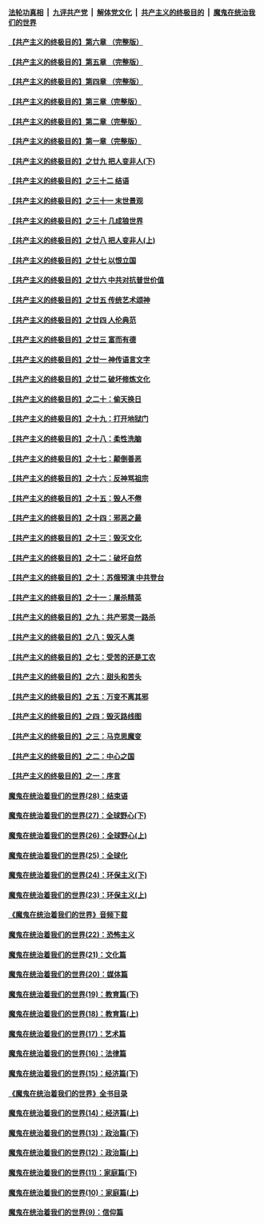 ####  [法轮功真相](../../../../basic/blob/master/README.md?t=11262326) &nbsp;|&nbsp; [九评共产党](../../../../9ping.md/blob/master/README.md?t=11262326) &nbsp;|&nbsp; [解体党文化](../../../../jtdwh.md/blob/master/README.md?t=11262326)  &nbsp;|&nbsp; [共产主义的终极目的](../../../../gczydzjmd.md/blob/master/README.md?t=11262326) &nbsp;|&nbsp; [魔鬼在统治我们的世界](../../../../mgztzwmdsj.md/blob/master/README.md?t=11262326) 

#### [【共产主义的终极目的】第六章 （完整版）](../pages/nsc422/n11428913.md?t=11262326) 

#### [【共产主义的终极目的】第五章 （完整版）](../pages/nsc422/n11428912.md?t=11262326) 

#### [【共产主义的终极目的】第四章 （完整版）](../pages/nsc422/n11428907.md?t=11262326) 

#### [【共产主义的终极目的】第三章（完整版）](../pages/nsc422/n11428848.md?t=11262326) 

#### [【共产主义的终极目的】第二章（完整版）](../pages/nsc422/n11428831.md?t=11262326) 

#### [【共产主义的终极目的】第一章（完整版）](../pages/nsc422/n11417651.md?t=11262326) 

#### [【共产主义的终极目的】之廿九 把人变非人(下)](../pages/nsc422/n11344140.md?t=11262326) 

#### [【共产主义的终极目的】之三十二 结语](../pages/nsc422/n11360535.md?t=11262326) 

#### [【共产主义的终极目的】之三十一 末世景观](../pages/nsc422/n11351129.md?t=11262326) 

#### [【共产主义的终极目的】之三十 几成狼世界](../pages/nsc422/n11348280.md?t=11262326) 

#### [【共产主义的终极目的】之廿八 把人变非人(上)](../pages/nsc422/n11340492.md?t=11262326) 

#### [【共产主义的终极目的】之廿七 以恨立国](../pages/nsc422/n11336944.md?t=11262326) 

#### [【共产主义的终极目的】之廿六 中共对抗普世价值](../pages/nsc422/n11324785.md?t=11262326) 

#### [【共产主义的终极目的】之廿五 传统艺术颂神](../pages/nsc422/n11296396.md?t=11262326) 

#### [【共产主义的终极目的】之廿四 人伦典范](../pages/nsc422/n11296397.md?t=11262326) 

#### [【共产主义的终极目的】之廿三 富而有德](../pages/nsc422/n11283598.md?t=11262326) 

#### [【共产主义的终极目的】之廿一 神传语言文字](../pages/nsc422/n11263265.md?t=11262326) 

#### [【共产主义的终极目的】之廿二 破坏修炼文化](../pages/nsc422/n11245728.md?t=11262326) 

#### [【共产主义的终极目的】之二十：偷天换日](../pages/nsc422/n11238846.md?t=11262326) 

#### [【共产主义的终极目的】之十九：打开地狱门](../pages/nsc422/n11206376.md?t=11262326) 

#### [【共产主义的终极目的】之十八：柔性洗脑](../pages/nsc422/n11199994.md?t=11262326) 

#### [【共产主义的终极目的】之十七：颠倒善恶](../pages/nsc422/n11179782.md?t=11262326) 

#### [【共产主义的终极目的】之十六：反神骂祖宗](../pages/nsc422/n11166798.md?t=11262326) 

#### [【共产主义的终极目的】之十五：毁人不倦](../pages/nsc422/n11166792.md?t=11262326) 

#### [【共产主义的终极目的】之十四：邪恶之最](../pages/nsc422/n11150249.md?t=11262326) 

#### [【共产主义的终极目的】之十三：毁灭文化](../pages/nsc422/n11135227.md?t=11262326) 

#### [【共产主义的终极目的】之十二：破坏自然](../pages/nsc422/n11135214.md?t=11262326) 

#### [【共产主义的终极目的】之十：苏俄预演 中共登台](../pages/nsc422/n11118424.md?t=11262326) 

#### [【共产主义的终极目的】之十一：屠杀精英](../pages/nsc422/n11118442.md?t=11262326) 

#### [【共产主义的终极目的】之九：共产邪灵一路杀](../pages/nsc422/n11114139.md?t=11262326) 

#### [【共产主义的终极目的】之八：毁灭人类](../pages/nsc422/n11108503.md?t=11262326) 

#### [【共产主义的终极目的】之七：受苦的还是工农](../pages/nsc422/n11101809.md?t=11262326) 

#### [【共产主义的终极目的】之六：甜头和苦头](../pages/nsc422/n11096971.md?t=11262326) 

#### [【共产主义的终极目的】之五：万变不离其邪](../pages/nsc422/n11091285.md?t=11262326) 

#### [【共产主义的终极目的】之四：毁灭路线图](../pages/nsc422/n11086284.md?t=11262326) 

#### [【共产主义的终极目的】之三：马克思魔变](../pages/nsc422/n11061941.md?t=11262326) 

#### [【共产主义的终极目的】之二：中心之国](../pages/nsc422/n11047728.md?t=11262326) 

#### [【共产主义的终极目的】之一：序言](../pages/nsc422/n11086077.md?t=11262326) 

#### [魔鬼在统治着我们的世界(28)：结束语](../pages/nsc422/n10936246.md?t=11262326) 

#### [魔鬼在统治着我们的世界(27)：全球野心(下)](../pages/nsc422/n10928319.md?t=11262326) 

#### [魔鬼在统治着我们的世界(26)：全球野心(上)](../pages/nsc422/n10900318.md?t=11262326) 

#### [魔鬼在统治着我们的世界(25)：全球化](../pages/nsc422/n10788205.md?t=11262326) 

#### [魔鬼在统治着我们的世界(24)：环保主义(下)](../pages/nsc422/n10695307.md?t=11262326) 

#### [魔鬼在统治着我们的世界(23)：环保主义(上)](../pages/nsc422/n10688613.md?t=11262326) 

#### [《魔鬼在统治着我们的世界》音频下载](../pages/nsc422/n10635553.md?t=11262326) 

#### [魔鬼在统治着我们的世界(22)：恐怖主义](../pages/nsc422/n10614727.md?t=11262326) 

#### [魔鬼在统治着我们的世界(21)：文化篇](../pages/nsc422/n10597706.md?t=11262326) 

#### [魔鬼在统治着我们的世界(20)：媒体篇](../pages/nsc422/n10586579.md?t=11262326) 

#### [魔鬼在统治着我们的世界(19)：教育篇(下)](../pages/nsc422/n10564808.md?t=11262326) 

#### [魔鬼在统治着我们的世界(18)：教育篇(上)](../pages/nsc422/n10526970.md?t=11262326) 

#### [魔鬼在统治着我们的世界(17)：艺术篇](../pages/nsc422/n10499093.md?t=11262326) 

#### [魔鬼在统治着我们的世界(16)：法律篇](../pages/nsc422/n10485969.md?t=11262326) 

#### [魔鬼在统治着我们的世界(15)：经济篇(下)](../pages/nsc422/n10469975.md?t=11262326) 

#### [《魔鬼在统治着我们的世界》全书目录](../pages/nsc422/n10464261.md?t=11262326) 

#### [魔鬼在统治着我们的世界(14)：经济篇(上)](../pages/nsc422/n10457370.md?t=11262326) 

#### [魔鬼在统治着我们的世界(13)：政治篇(下)](../pages/nsc422/n10448270.md?t=11262326) 

#### [魔鬼在统治着我们的世界(12)：政治篇(上)](../pages/nsc422/n10444576.md?t=11262326) 

#### [魔鬼在统治着我们的世界(11)：家庭篇(下)](../pages/nsc422/n10440961.md?t=11262326) 

#### [魔鬼在统治着我们的世界(10)：家庭篇(上)](../pages/nsc422/n10435448.md?t=11262326) 

#### [魔鬼在统治着我们的世界(9)：信仰篇](../pages/nsc422/n10432159.md?t=11262326) 

